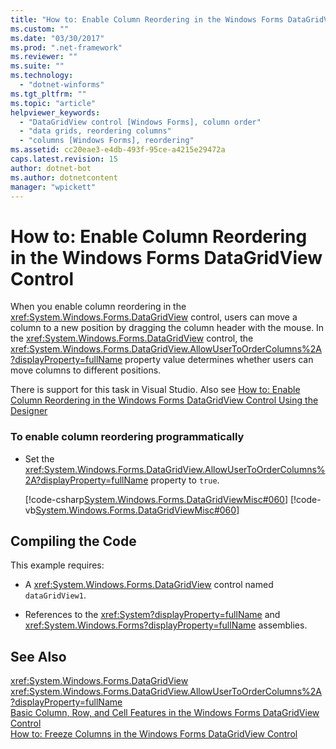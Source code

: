 ```yaml
---
title: "How to: Enable Column Reordering in the Windows Forms DataGridView Control"
ms.custom: ""
ms.date: "03/30/2017"
ms.prod: ".net-framework"
ms.reviewer: ""
ms.suite: ""
ms.technology: 
  - "dotnet-winforms"
ms.tgt_pltfrm: ""
ms.topic: "article"
helpviewer_keywords: 
  - "DataGridView control [Windows Forms], column order"
  - "data grids, reordering columns"
  - "columns [Windows Forms], reordering"
ms.assetid: cc20eae3-e4db-493f-95ce-a4215e29472a
caps.latest.revision: 15
author: dotnet-bot
ms.author: dotnetcontent
manager: "wpickett"
---
```

# How to: Enable Column Reordering in the Windows Forms DataGridView Control
When you enable column reordering in the <xref:System.Windows.Forms.DataGridView> control, users can move a column to a new position by dragging the column header with the mouse. In the <xref:System.Windows.Forms.DataGridView> control, the <xref:System.Windows.Forms.DataGridView.AllowUserToOrderColumns%2A?displayProperty=fullName> property value determines whether users can move columns to different positions.  
  
 There is support for this task in Visual Studio.  Also see [How to: Enable Column Reordering in the Windows Forms DataGridView Control Using the Designer](http://msdn.microsoft.com/library/8xwtyc86\(v=vs.110\))  
  
### To enable column reordering programmatically  
  
-   Set the <xref:System.Windows.Forms.DataGridView.AllowUserToOrderColumns%2A?displayProperty=fullName> property to `true`.  
  
     [!code-csharp[System.Windows.Forms.DataGridViewMisc#060](../../../../samples/snippets/csharp/VS_Snippets_Winforms/System.Windows.Forms.DataGridViewMisc/CS/datagridviewmisc.cs#060)]
     [!code-vb[System.Windows.Forms.DataGridViewMisc#060](../../../../samples/snippets/visualbasic/VS_Snippets_Winforms/System.Windows.Forms.DataGridViewMisc/VB/datagridviewmisc.vb#060)]  
  
## Compiling the Code  
 This example requires:  
  
-   A <xref:System.Windows.Forms.DataGridView> control named `dataGridView1`.  
  
-   References to the <xref:System?displayProperty=fullName> and <xref:System.Windows.Forms?displayProperty=fullName> assemblies.  
  
## See Also  
 <xref:System.Windows.Forms.DataGridView>   
 <xref:System.Windows.Forms.DataGridView.AllowUserToOrderColumns%2A?displayProperty=fullName>   
 [Basic Column, Row, and Cell Features in the Windows Forms DataGridView Control](../../../../docs/framework/winforms/controls/basic-column-row-and-cell-features-wf-datagridview-control.md)   
 [How to: Freeze Columns in the Windows Forms DataGridView Control](../../../../docs/framework/winforms/controls/how-to-freeze-columns-in-the-windows-forms-datagridview-control.md)
